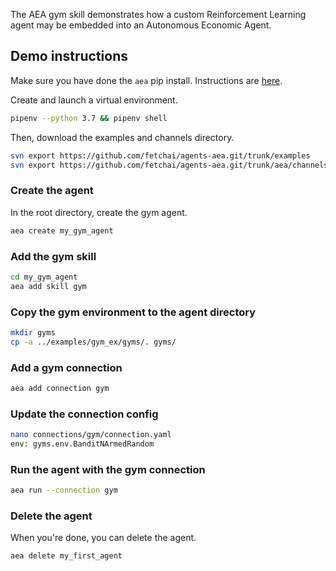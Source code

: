 The AEA gym skill demonstrates how a custom Reinforcement Learning agent may be embedded into an Autonomous Economic Agent.


## Demo instructions

Make sure you have done the `aea` pip install. Instructions are <a href="../quickstart" target=_blank>here</a>.

Create and launch a virtual environment.

``` bash
pipenv --python 3.7 && pipenv shell
```

Then, download the examples and channels directory.
``` bash
svn export https://github.com/fetchai/agents-aea.git/trunk/examples
svn export https://github.com/fetchai/agents-aea.git/trunk/aea/channels
```


### Create the agent
In the root directory, create the gym agent.
``` bash
aea create my_gym_agent
```


### Add the gym skill 
``` bash
cd my_gym_agent
aea add skill gym 
```


### Copy the gym environment to the agent directory
``` bash
mkdir gyms
cp -a ../examples/gym_ex/gyms/. gyms/
```


### Add a gym connection
``` bash
aea add connection gym
```


### Update the connection config
``` bash
nano connections/gym/connection.yaml
env: gyms.env.BanditNArmedRandom
```



### Run the agent with the gym connection

``` bash
aea run --connection gym
```

<!--
You will see...

<center>![AEA Visdom UI](assets/***.png)</center>
-->


### Delete the agent

When you're done, you can delete the agent.

``` bash
aea delete my_first_agent
```


<br/>